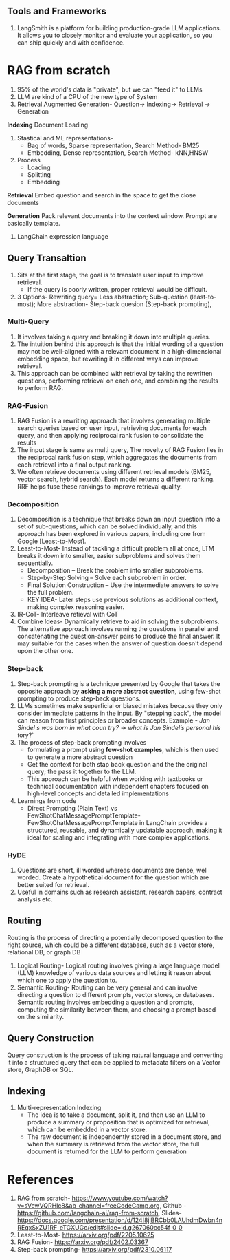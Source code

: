 ## Tools and Frameworks

1. LangSmith is a platform for building production-grade LLM applications. It allows you to closely monitor and evaluate your application, so you can ship quickly and with confidence.

# RAG from scratch

1. 95% of the world's data is "private", but we can "feed it" to LLMs
2. LLM are kind of a CPU of the new type of System
3. Retrieval Augmented Generation- Question-> Indexing-> Retrieval -> Generation

**Indexing**
Document Loading

1. Stastical and ML representations-
   - Bag of words, Sparse representation, Search Method- BM25
   - Embedding, Dense representation, Search Method- kNN,HNSW
2. Process
   - Loading
   - Splitting
   - Embedding

**Retrieval**
Embed question and search in the space to get the close documents

**Generation**
Pack relevant documents into the context window. Prompt are basically template.

1. LangChain expression language

## Query Transaltion

1. Sits at the first stage, the goal is to translate user input to improve retrieval.
   - If the query is poorly written, proper retrieval would be difficult.
2. 3 Options- Rewriting query= Less abstraction; Sub-question (least-to-most); More abstraction- Step-back quesion (Step-back prompting),

### Multi-Query

1. It involves taking a query and breaking it down into multiple queries.
2. The intuition behind this approach is that the initial wording of a question may not be well-aligned with a relevant document in a high-dimensional embedding space, but rewriting it in different ways can improve retrieval.
3. This approach can be combined with retrieval by taking the rewritten questions, performing retrieval on each one, and combining the results to perform RAG.

### RAG-Fusion

1. RAG Fusion is a rewriting approach that involves generating multiple search queries based on user input, retrieving documents for each query, and then applying reciprocal rank fusion to consolidate the results
2. The input stage is same as multi query, The novelty of RAG Fusion lies in the reciprocal rank fusion step, which aggregates the documents from each retrieval into a final output ranking.
3. We often retrieve documents using different retrieval models (BM25, vector search, hybrid search). Each model returns a different ranking. RRF helps fuse these rankings to improve retrieval quality.

### Decomposition

1. Decomposition is a technique that breaks down an input question into a set of sub-questions, which can be solved individually, and this approach has been explored in various papers, including one from Google [Least-to-Most].
2. Least-to-Most- Instead of tackling a difficult problem all at once, LTM breaks it down into smaller, easier subproblems and solves them sequentially.
   - Decomposition – Break the problem into smaller subproblems.
   - Step-by-Step Solving – Solve each subproblem in order.
   - Final Solution Construction – Use the intermediate answers to solve the full problem.
   - KEY IDEA- Later steps use previous solutions as additional context, making complex reasoning easier.
3. IR-CoT- Interleave retieval with CoT
4. Combine Ideas- Dynamically retrieve to aid in solving the subproblems. The alternative approach involves running the questions in parallel and concatenating the question-answer pairs to produce the final answer. It may suitable for the cases when the answer of question doesn't depend upon the other one.

### Step-back

1. Step-back prompting is a technique presented by Google that takes the opposite approach by **asking a more abstract question**, using few-shot prompting to produce step-back questions.
2. LLMs sometimes make superficial or biased mistakes because they only consider immediate patterns in the input.
   By "stepping back", the model can reason from first principles or broader concepts. Example - _Jan Sindel s was born in what coun
   try?_ -> _what is Jan Sindel’s personal his_
   tory?`
3. The process of step-back prompting involves
   - formulating a prompt using **few-shot examples**, which is then used to generate a more abstract question
   - Get the context for both stap back question and the the original query; the pass it together to the LLM.
   - This approach can be helpful when working with textbooks or technical documentation with independent chapters focused on high-level concepts and detailed implementations
4. Learnings from code
   - Direct Prompting (Plain Text) vs FewShotChatMessagePromptTemplate- FewShotChatMessagePromptTemplate in LangChain provides a structured, reusable, and dynamically updatable approach, making it ideal for scaling and integrating with more complex applications.

### HyDE

1. Questions are short, ill worded whereas documents are dense, well worded. Create a hypothetical document for the question which are better suited for retrieval.
2. Useful in domains such as research assistant, research papers, contract analysis etc.

## Routing

Routing is the process of directing a potentially decomposed question to the right source, which could be a different database, such as a vector store, relational DB, or graph DB

1. Logical Routing- Logical routing involves giving a large language model (LLM) knowledge of various data sources and letting it reason about which one to apply the question to.
2. Semantic Routing- Routing can be very general and can involve directing a question to different prompts, vector stores, or databases. Semantic routing involves embedding a question and prompts, computing the similarity between them, and choosing a prompt based on the similarity.

## Query Construction

Query construction is the process of taking natural language and converting it into a structured query that can be applied to metadata filters on a Vector store, GraphDB or SQL.

## Indexing

1. Multi-representation Indexing
   - The idea is to take a document, split it, and then use an LLM to produce a summary or proposition that is optimized for retrieval, which can be embedded in a vector store.
   - The raw document is independently stored in a document store, and when the summary is retrieved from the vector store, the full document is returned for the LLM to perform generation

# References

1. RAG from scratch- https://www.youtube.com/watch?v=sVcwVQRHIc8&ab_channel=freeCodeCamp.org, Github -https://github.com/langchain-ai/rag-from-scratch, Slides- https://docs.google.com/presentation/d/124I8jlBRCbb0LAUhdmDwbn4nREqxSxZU1RF_eTGXUGc/edit#slide=id.g267060cc54f_0_0
2. Least-to-Most- https://arxiv.org/pdf/2205.10625
3. RAG Fusion- https://arxiv.org/pdf/2402.03367
4. Step-back prompting- https://arxiv.org/pdf/2310.06117
